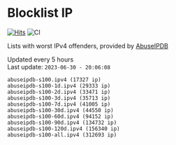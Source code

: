 # Blocklist IP

[![Hits](https://hits.seeyoufarm.com/api/count/incr/badge.svg?url=https%3A%2F%2Fgithub.com%2Fborestad%2Fblocklist-ip%2F&count_bg=%2379C83D&title_bg=%23555555&icon=&icon_color=%23E7E7E7&title=hits&edge_flat=false)](https://hits.seeyoufarm.com)  ![CI](https://img.shields.io/github/workflow/status/borestad/blocklist-ip/CI?style=flat-square)

Lists with worst IPv4 offenders, provided by [AbuseIPDB](https://www.abuseipdb.com/)

<!-- FOOTER-PLACEHOLDER -->
Updated every 5 hours<br>
Last update: `2023-06-30 - 20:06:08`
```
abuseipdb-s100.ipv4 (17327 ip)
abuseipdb-s100-1d.ipv4 (29333 ip)
abuseipdb-s100-2d.ipv4 (33471 ip)
abuseipdb-s100-3d.ipv4 (35713 ip)
abuseipdb-s100-7d.ipv4 (41005 ip)
abuseipdb-s100-30d.ipv4 (44550 ip)
abuseipdb-s100-60d.ipv4 (94152 ip)
abuseipdb-s100-90d.ipv4 (134732 ip)
abuseipdb-s100-120d.ipv4 (156340 ip)
abuseipdb-s100-all.ipv4 (312693 ip)
```

